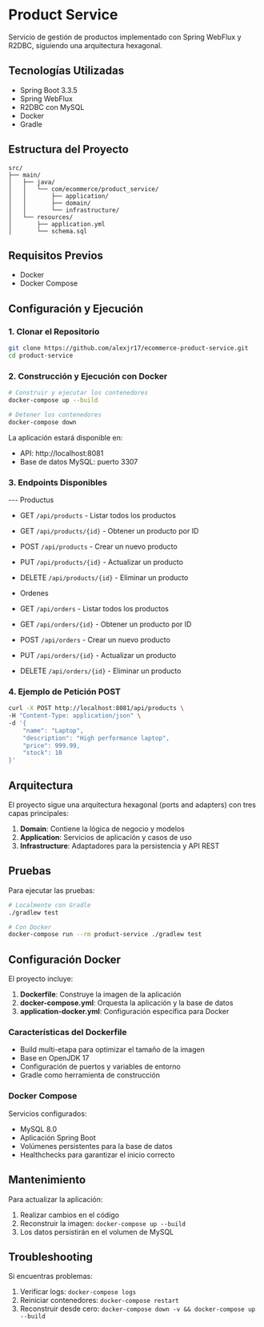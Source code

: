 # Product Service

Servicio de gestión de productos implementado con Spring WebFlux y R2DBC, siguiendo una arquitectura hexagonal.

## Tecnologías Utilizadas

- Spring Boot 3.3.5
- Spring WebFlux
- R2DBC con MySQL
- Docker
- Gradle

## Estructura del Proyecto

```
src/
├── main/
│   ├── java/
│   │   └── com/ecommerce/product_service/
│   │       ├── application/
│   │       ├── domain/
│   │       └── infrastructure/
│   └── resources/
│       ├── application.yml
│       └── schema.sql
```

## Requisitos Previos

- Docker
- Docker Compose

## Configuración y Ejecución

### 1. Clonar el Repositorio

```bash
git clone https://github.com/alexjr17/ecommerce-product-service.git
cd product-service
```

### 2. Construcción y Ejecución con Docker

```bash
# Construir y ejecutar los contenedores
docker-compose up --build

# Detener los contenedores
docker-compose down
```

La aplicación estará disponible en:
- API: http://localhost:8081
- Base de datos MySQL: puerto 3307

### 3. Endpoints Disponibles

--- Productus
- GET `/api/products` - Listar todos los productos
- GET `/api/products/{id}` - Obtener un producto por ID
- POST `/api/products` - Crear un nuevo producto
- PUT `/api/products/{id}` - Actualizar un producto
- DELETE `/api/products/{id}` - Eliminar un producto

- Ordenes
- GET `/api/orders` - Listar todos los productos
- GET `/api/orders/{id}` - Obtener un producto por ID
- POST `/api/orders` - Crear un nuevo producto
- PUT `/api/orders/{id}` - Actualizar un producto
- DELETE `/api/orders/{id}` - Eliminar un producto

### 4. Ejemplo de Petición POST

```bash
curl -X POST http://localhost:8081/api/products \
-H "Content-Type: application/json" \
-d '{
    "name": "Laptop",
    "description": "High performance laptop",
    "price": 999.99,
    "stock": 10
}'
```

## Arquitectura

El proyecto sigue una arquitectura hexagonal (ports and adapters) con tres capas principales:

1. **Domain**: Contiene la lógica de negocio y modelos
2. **Application**: Servicios de aplicación y casos de uso
3. **Infrastructure**: Adaptadores para la persistencia y API REST

## Pruebas

Para ejecutar las pruebas:

```bash
# Localmente con Gradle
./gradlew test

# Con Docker
docker-compose run --rm product-service ./gradlew test
```

## Configuración Docker

El proyecto incluye:

1. **Dockerfile**: Construye la imagen de la aplicación
2. **docker-compose.yml**: Orquesta la aplicación y la base de datos
3. **application-docker.yml**: Configuración específica para Docker

### Características del Dockerfile

- Build multi-etapa para optimizar el tamaño de la imagen
- Base en OpenJDK 17
- Configuración de puertos y variables de entorno
- Gradle como herramienta de construcción

### Docker Compose

Servicios configurados:
- MySQL 8.0
- Aplicación Spring Boot
- Volúmenes persistentes para la base de datos
- Healthchecks para garantizar el inicio correcto

## Mantenimiento

Para actualizar la aplicación:

1. Realizar cambios en el código
2. Reconstruir la imagen: `docker-compose up --build`
3. Los datos persistirán en el volumen de MySQL

## Troubleshooting

Si encuentras problemas:

1. Verificar logs: `docker-compose logs`
2. Reiniciar contenedores: `docker-compose restart`
3. Reconstruir desde cero: `docker-compose down -v && docker-compose up --build`
